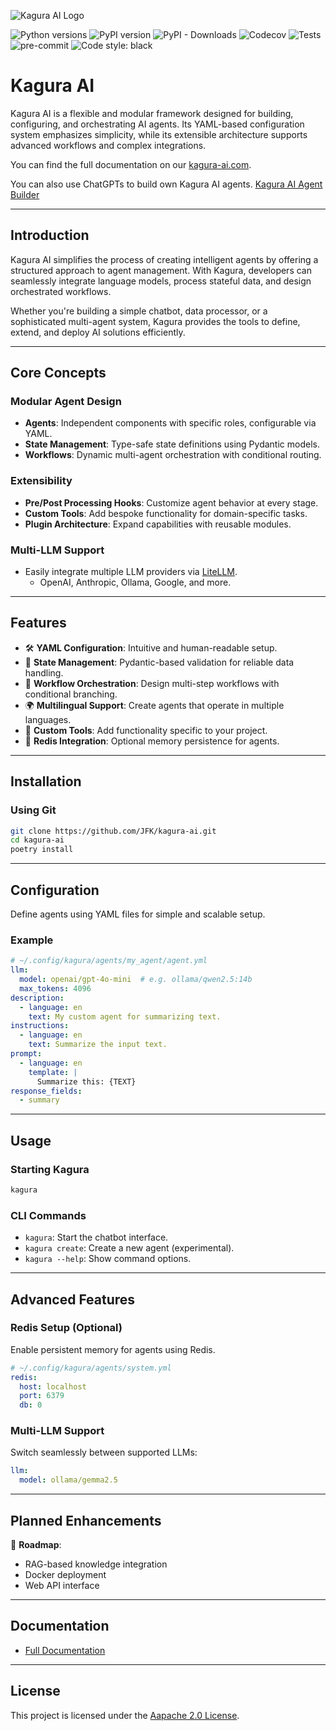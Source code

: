 ![Kagura AI Logo](https://www.kagura-ai.com/assets/kagura-logo.svg)

![Python versions](https://img.shields.io/pypi/pyversions/kagura-ai.svg)
![PyPI version](https://img.shields.io/pypi/v/kagura-ai.svg)
![PyPI - Downloads](https://img.shields.io/pypi/dm/kagura-ai)
![Codecov](https://img.shields.io/codecov/c/github/JFK/kagura-ai)
![Tests](https://img.shields.io/github/actions/workflow/status/JFK/kagura-ai/test.yml?label=tests)
![pre-commit](https://img.shields.io/badge/pre--commit-enabled-brightgreen?logo=pre-commit)
![Code style: black](https://img.shields.io/badge/code%20style-black-000000.svg)

# Kagura AI

Kagura AI is a flexible and modular framework designed for building, configuring, and orchestrating AI agents. Its YAML-based configuration system emphasizes simplicity, while its extensible architecture supports advanced workflows and complex integrations.

You can find the full documentation on our [kagura-ai.com](https://www.kagura-ai.com).

You can also use ChatGPTs to build own Kagura AI agents. [Kagura AI Agent Builder](https://chatgpt.com/g/g-674c1cfed1a88191bd594e13c2840a44-kagura-ai-agent-builder)

---

## Introduction

Kagura AI simplifies the process of creating intelligent agents by offering a structured approach to agent management. With Kagura, developers can seamlessly integrate language models, process stateful data, and design orchestrated workflows.

Whether you're building a simple chatbot, data processor, or a sophisticated multi-agent system, Kagura provides the tools to define, extend, and deploy AI solutions efficiently.

---

## Core Concepts

### Modular Agent Design
- **Agents**: Independent components with specific roles, configurable via YAML.
- **State Management**: Type-safe state definitions using Pydantic models.
- **Workflows**: Dynamic multi-agent orchestration with conditional routing.

### Extensibility
- **Pre/Post Processing Hooks**: Customize agent behavior at every stage.
- **Custom Tools**: Add bespoke functionality for domain-specific tasks.
- **Plugin Architecture**: Expand capabilities with reusable modules.

### Multi-LLM Support
- Easily integrate multiple LLM providers via [LiteLLM](https://docs.litellm.ai/).
  - OpenAI, Anthropic, Ollama, Google, and more.

---

## Features

- 🛠 **YAML Configuration**: Intuitive and human-readable setup.
- 🔄 **State Management**: Pydantic-based validation for reliable data handling.
- 🌊 **Workflow Orchestration**: Design multi-step workflows with conditional branching.
- 🌍 **Multilingual Support**: Create agents that operate in multiple languages.
- 🔌 **Custom Tools**: Add functionality specific to your project.
- 💾 **Redis Integration**: Optional memory persistence for agents.

---

## Installation

### Using Git
```bash
git clone https://github.com/JFK/kagura-ai.git
cd kagura-ai
poetry install
```

---

## Configuration

Define agents using YAML files for simple and scalable setup.

### Example
```yaml
# ~/.config/kagura/agents/my_agent/agent.yml
llm:
  model: openai/gpt-4o-mini  # e.g. ollama/qwen2.5:14b
  max_tokens: 4096
description:
  - language: en
    text: My custom agent for summarizing text.
instructions:
  - language: en
    text: Summarize the input text.
prompt:
  - language: en
    template: |
      Summarize this: {TEXT}
response_fields:
  - summary
```

---

## Usage

### Starting Kagura
```bash
kagura
```

### CLI Commands
- `kagura`: Start the chatbot interface.
- `kagura create`: Create a new agent (experimental).
- `kagura --help`: Show command options.

---

## Advanced Features

### Redis Setup (Optional)
Enable persistent memory for agents using Redis.

```yaml
# ~/.config/kagura/agents/system.yml
redis:
  host: localhost
  port: 6379
  db: 0
```

### Multi-LLM Support
Switch seamlessly between supported LLMs:
```yaml
llm:
  model: ollama/gemma2.5
```

---

## Planned Enhancements

🚧 **Roadmap**:
- RAG-based knowledge integration
- Docker deployment
- Web API interface


---

## Documentation

- [Full Documentation](https://www.kagura-ai.com)

---

## License

This project is licensed under the [Aapache 2.0 License](LICENSE).

